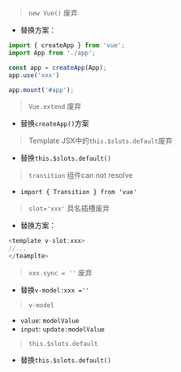 
> `new Vue()` 废弃

- 替换方案：

```js
import { createApp } from 'vue';
import App from './app';

const app = createApp(App);
app.use('xxx')

app.mount('#app');

```

> `Vue.extend` 废弃

- 替换`createApp()`方案

> Template JSX中的`this.$slots.default`废弃

- 替换`this.$slots.default()`


> `transition` 组件can not resolve

- `import { Transition } from 'vue'`

> `slot='xxx'` 具名插槽废弃

- 替换方案：
```js
<template v-slot:xxx>
//...
</teamplte>
```


> `xxx.sync = ''` 废弃

- 替换`v-model:xxx =''`


> `v-model`

- `value`: `modelValue`
- `input`: `update:modelValue`


> `this.$slots.default`

- 替换`this.$slots.default()`